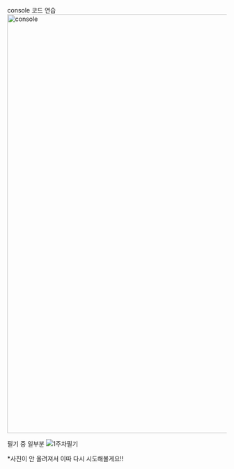 console 코드 연습
<img width="960" alt="console" src="https://user-images.githubusercontent.com/81062189/124378794-51f0e100-dcee-11eb-93e6-2246daeed5d6.png">

필기 중 일부분
![1주차필기](https://user-images.githubusercontent.com/81062189/124378806-6df48280-dcee-11eb-8396-8bb095040ea1.jpg)

*사진이 안 올려져서 이따 다시 시도해볼게요!!
